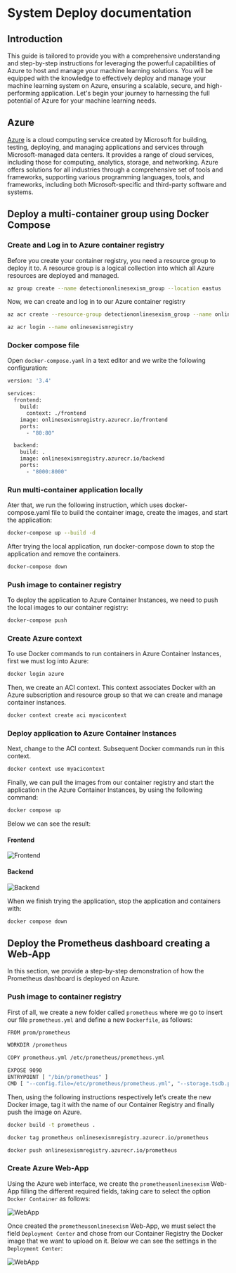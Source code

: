 # System Deploy documentation

## Introduction

This guide is tailored to provide you with a comprehensive understanding and step-by-step instructions for leveraging the powerful capabilities of Azure to host and manage your machine learning solutions. You will be equipped with the knowledge to effectively deploy and manage your machine learning system on Azure, ensuring a scalable, secure, and high-performing application. Let's begin your journey to harnessing the full potential of Azure for your machine learning needs.

## Azure

[Azure](https://azure.microsoft.com)  is a cloud computing service created by Microsoft for building, testing, deploying, and managing applications and services through Microsoft-managed data centers. It provides a range of cloud services, including those for computing, analytics, storage, and networking. Azure offers solutions for all industries through a comprehensive set of tools and frameworks, supporting various programming languages, tools, and frameworks, including both Microsoft-specific and third-party software and systems.

## Deploy a multi-container group using Docker Compose
### Create and Log in to Azure container registry

Before you create your container registry, you need a resource group to deploy it to. A resource group is a logical collection into which all Azure resources are deployed and managed.

```bash
az group create --name detectiononlinesexism_group --location eastus
```

Now, we can create and log in to our Azure container registry 
```bash
az acr create --resource-group detectiononlinesexism_group --name onlinesexismregistry --sku Basic

az acr login --name onlinesexismregistry
```

### Docker compose file
Open `docker-compose.yaml` in a text editor and we write the following configuration:

```bash
version: '3.4'

services:
  frontend:
    build: 
      context: ./frontend
    image: onlinesexismregistry.azurecr.io/frontend
    ports:
      - "80:80"

  backend:
    build: .
    image: onlinesexismregistry.azurecr.io/backend
    ports:
      - "8000:8000"
```
### Run multi-container application locally
Ater that, we run the following instruction, which uses docker-compose.yaml file to build the container image, create the images, and start the application:

```bash
docker-compose up --build -d
```

After trying the local application, run docker-compose down to stop the application and remove the containers.
```bash
docker-compose down
```

### Push image to container registry
To deploy the application to Azure Container Instances, we need to push the local images to our container registry:
```bash
docker-compose push
```

### Create Azure context
To use Docker commands to run containers in Azure Container Instances, first we must log into Azure:
```bash
docker login azure
```

Then, we create an ACI context. This context associates Docker with an Azure subscription and resource group so that we can create and manage container instances.
```bash
docker context create aci myacicontext
```
### Deploy application to Azure Container Instances
Next, change to the ACI context. Subsequent Docker commands run in this context.

```bash
docker context use myacicontext
```

Finally, we can pull the images from our container registry and start the application in the Azure Container Instances, by using the following command:
```bash
docker compose up
```
Below we can see the result:

#### Frontend
![Frontend](../../references/images_doc/Frontend.png)

#### Backend
![Backend](../../references/images_doc/Backend.png)

When we finish trying the application, stop the application and containers with:
```bash
docker compose down
```

## Deploy the Prometheus dashboard creating a Web-App

In this section, we provide a step-by-step demonstration of how the Prometheus dashboard is deployed on Azure. 

### Push image to container registry
First of all, we create a new folder called `prometheus` where we go to insert our file `prometheus.yml` and define a new `Dockerfile`, as follows:

```bash
FROM prom/prometheus

WORKDIR /prometheus

COPY prometheus.yml /etc/prometheus/prometheus.yml

EXPOSE 9090
ENTRYPOINT [ "/bin/prometheus" ]
CMD [ "--config.file=/etc/prometheus/prometheus.yml", "--storage.tsdb.path=/prometheus" ]
```

Then, using the following instructions respectively let’s create the new Docker image, tag it with the name of our Container Registry and finally push the image on Azure.

```bash
docker build -t prometheus .

docker tag prometheus onlinesexismregistry.azurecr.io/prometheus   

docker push onlinesexismregistry.azurecr.io/prometheus  
```

### Create Azure Web-App
Using the Azure web interface, we create the `prometheusonlinesexism` Web-App filling the different required fields, taking care to select the option `Docker Container` as follows:

![WebApp](../../references/images_doc/PrometheusDeploy.png)

Once created the `prometheusonlinesexism` Web-App, we must select the field `Deployment Center` and chose from our Container Registry the Docker image that we want to upload on it. Below we can see the settings in the `Deployment Center`:

![WebApp](../../references/images_doc/DeploymentCenter.png)